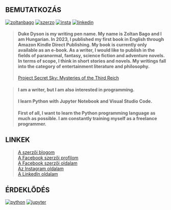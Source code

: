 ## BEMUTATKOZÁS

[![zoltanbago](https://img.shields.io/badge/Bagó_Zoltán-Facebook-blue)](https://www.facebook.com/zoltanbago/) [![szerzo](https://img.shields.io/badge/Bagó_Zoltán_szerzői_oldal-Facebook-blue)](https://www.facebook.com/bago.zoltan.szerzoi.oldal) [![insta](https://img.shields.io/badge/Bagó_Zoltán-Instagram-magenta)](https://www.instagram.com/bago.zoltan) [![linkedin](https://img.shields.io/badge/Bagó_Zoltán-LinkedIn-blue)](https://www.linkedin.com/in/zoltan-bago/)

> #### Duke Dyson is my writing pen name. My name is Zoltan Bago and I am Hungarian. In 2023, I published my first book in English through Amazon Kindle Direct Publishing. My book is currently only available as an e-book. As a writer, I would like to publish in the fields of paranormal, fantasy, science fiction and adventure novels. In terms of scope, I think in short stories and novels. My writings fall into the category of entertainment literature and philosophy.
> <a href="https://www.amazon.com/dp/B0BWV988XH">Project Secret Sky: Mysteries of the Third Reich</a>

> #### I am a writer, but I am also interested in programming.
> #### I learn Python with Jupyter Notebook and Visual Studio Code.
> #### First of all, I want to learn the Python programming language as much as possible. I am constantly training myself as a freelance programmer.

## LINKEK

> <a href="https://bagozoltan.blog.hu/">A szerzői blogom</a><br>
> <a href="https://www.facebook.com/zoltanbago/">A Facebook szerzői profilom</a><br> 
> <a href="https://www.facebook.com/bago.zoltan.szerzoi.oldal">A Facebook szerzői oldalam</a><br>
> <a href="https://www.instagram.com/bago.zoltan/">Az Instagram oldalam</a><br>
> <a href="https://www.linkedin.com/in/zoltan-bago/">A LinkedIn oldalam</a>

## ÉRDEKLŐDÉS

[![python](https://img.shields.io/badge/Python-language-blue)](https://python.org/) [![jupyter](https://img.shields.io/badge/Jupyter%20Notebook-web%20app-orange)](https://jupyter.org/) 

<!---
ZoltanBago/ZoltanBago is a ✨ special ✨ repository because its `README.md` (this file) appears on your GitHub profile.
You can click the Preview link to take a look at your changes.
--->
